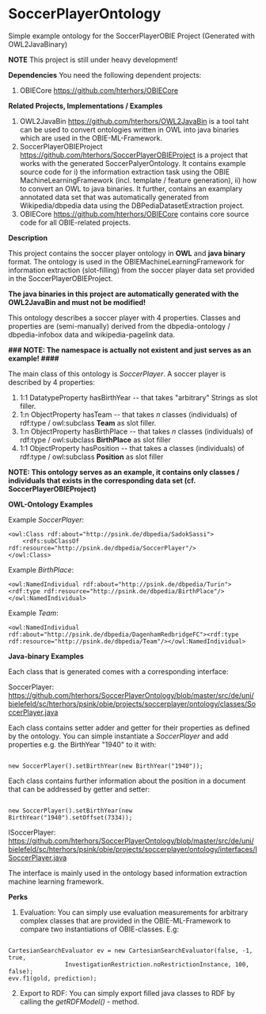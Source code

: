 # SoccerPlayerOntology
Simple example ontology for the SoccerPlayerOBIE Project (Generated with OWL2JavaBinary)

**NOTE** This project is still under heavy development!

**Dependencies**
You need the following dependent projects:

1)  OBIECore https://github.com/hterhors/OBIECore

**Related Projects, Implementations / Examples**
1) OWL2JavaBin https://github.com/hterhors/OWL2JavaBin is a tool taht can be used to convert ontologies written in OWL into java binaries which are used in the OBIE-ML-Framework.
3) SoccerPlayerOBIEProject https://github.com/hterhors/SoccerPlayerOBIEProject is a project that works with the generated SoccerPalyerOntology. It contains example source code for
  i) the information extraction task using the OBIE MachineLearningFramework (incl. template / feature generation), 
  ii) how to convert an OWL to java binaries. 
  It further, contains an examplary annotated data set that was automatically generated from Wikipedia/dbpedia data using the DBPediaDatasetExtraction project.
4)  OBIECore https://github.com/hterhors/OBIECore contains core source code for all OBIE-related projects. 

**Description**

This project contains the soccer player ontology in **OWL** and **java binary** format. 
The ontology is used in the OBIEMachineLearningFramework for information extraction (slot-filling) from the soccer player data set provided in the SoccerPlayerOBIEProject. 

**The java binaries in this project are automatically generated with the OWL2JavaBin and must not be modified!**

This ontology describes a soccer player with 4 properties. Classes and properties are (semi-manually) derived from the dbpedia-ontology / dbpedia-infobox data and wikipedia-pagelink data. 

**###
NOTE: The namespace is actually not existent and just serves as an example!
####**

The main class of this ontology is *SoccerPlayer*. 
A soccer player is described by 4 properties:

1)	1:1 DatatypeProperty hasBirthYear -- that takes "arbitrary" Strings as slot filler.
2)	1:n ObjectProperty hasTeam -- that takes *n* classes (individuals) of rdf:type / owl:subclass **Team**  as slot filler. 
3)	1:n ObjectProperty hasBirthPlace -- that takes *n* classes (individuals) of rdf:type / owl:subclass **BirthPlace** as slot filler
4)	1:1 ObjectProperty hasPosition -- that takes a classes (individuals) of rdf:type / owl:subclass **Position** as slot filler

**NOTE: This ontology serves as an example, it contains only classes / individuals that exists in the corresponding data set (cf. SoccerPlayerOBIEProject)**


**OWL-Ontology Examples**

Example *SoccerPlayer*:

	<owl:Class rdf:about="http://psink.de/dbpedia/SadokSassi"> 
		<rdfs:subClassOf rdf:resource="http://psink.de/dbpedia/SoccerPlayer"/>
	</owl:Class>
  
  
Example *BirthPlace*:

	<owl:NamedIndividual rdf:about="http://psink.de/dbpedia/Turin"><rdf:type rdf:resource="http://psink.de/dbpedia/BirthPlace"/></owl:NamedIndividual>


Example *Team*:

	<owl:NamedIndividual rdf:about="http://psink.de/dbpedia/DagenhamRedbridgeFC"><rdf:type rdf:resource="http://psink.de/dbpedia/Team"/></owl:NamedIndividual>


**Java-binary Examples**

Each class that is generated comes with a corresponding interface:

SoccerPlayer: https://github.com/hterhors/SoccerPlayerOntology/blob/master/src/de/uni/bielefeld/sc/hterhors/psink/obie/projects/soccerplayer/ontology/classes/SoccerPlayer.java

Each class contains setter adder and getter for their properties as defined by the ontology.
You can simple instantiate a *SoccerPlayer* and add properties e.g. the BirthYear "1940" to it with:

<code>
new SoccerPlayer().setBirthYear(new BirthYear("1940"));
</code>

Each class contains further information about the position in a document that can be addressed by getter and setter:

<code>
new SoccerPlayer().setBirthYear(new BirthYear("1940").setOffset(7334));
</code>

ISoccerPlayer: 
https://github.com/hterhors/SoccerPlayerOntology/blob/master/src/de/uni/bielefeld/sc/hterhors/psink/obie/projects/soccerplayer/ontology/interfaces/ISoccerPlayer.java

The interface is mainly used in the ontology based information extraction machine learning framework.


**Perks**

1)	Evaluation: 
You can simply use evaluation measurements for arbitrary complex classes that are provided in the OBIE-ML-Framework to compare two instantiations of OBIE-classes. E.g:
<code>
CartesianSearchEvaluator ev = new CartesianSearchEvaluator(false, -1, true,
				InvestigationRestriction.noRestrictionInstance, 100, false);
evv.f1(gold, prediction);
</code>

2)	Export to RDF: You can simply export filled java classes to RDF by calling the *getRDFModel()* - method.


